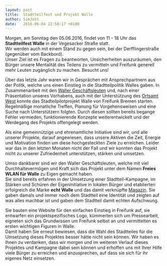 ```yaml
---
layout: post
title:  Stadtteilfest und Projekt Walle
author: SimJoSt
date:   2016-06-04 22:58:17 +0100
---
```

Morgen, am Sonntag den 05.06.2016, findet von 11 - 18 Uhr das **Stadtteilfest Walle** in der Vegesacker Straße statt.  
Wir werden auch mit einem Stand zu gegen sein, bei der Derfflingerstraße (gegenüber vom Backbord).  
Unser Ziel ist es Fragen zu beantworten, Unsicherheiten auszuräumen, den Bürger unsere Mentalität des Teilens zu vermitteln und Freifunk generell mehr Leuten zugänglich zu machen. Besucht uns!

Über das letzte Jahr waren wir in Gesprächen mit Ansprechpartnern aus der Politk, welche uns einen Einstieg in die Stadtteilpolitik Walles gaben. In Zusammenarbeit mit den [Waller Geschäftsleuten](https://www.waller-geschaeftsleute.de/) und, nach einer Präsentation unseres Vorhabens, auch mit der Unterstützung des [Ortsamt West](https://www.ortsamtwest.bremen.de/sixcms/detail.php?gsid=bremen02.c.730.de) konnte das Stadteilpilotprojekt Walle von Freifunk Bremen starten.  
Regelmäßige monatliche Treffen, Planung für Vorgehensweisen und eine Suche nach Unterstützern folgten. Durch diesen sollten bereits begange Fehler vermieden, funktionierende Konzepte weiterentwickelt und der Werdegang des Projekts offengelegt werden.

Als eine gemeinnützige und ehrenamtliche Initiative sind wir, und alle unserer Projekte, darauf angewiesen, dass unsere Aktiven die Zeit, Energie und Motivation finden um diese hochgesteckten Ziele zu erreichen. Leider war das in den letzten Monaten nicht der Fall und wir konnten das Projekt nicht zu unserer Zufriedenheit unterstützen, stärken und umsetzen.

Umso dankbarer sind wir den Waller Geschäftsleuten, welche mit viel Durchhaltevermögen und Kraft sich das Projekt unter dem Namen **Freies WLAN für Walle** zu Eigen gemacht haben.  
Sie sind bereits erfahren in der Umsetzung einer Stadtteil-Kampagne, im Stärken und Schüren der Eigeninitiative in lokalen Bürger und etablierten erfolgreich die Marke **echt Walle** und das damit verknüpfte [Magazin](https://echt-walle.speicherverlag.de/). Sie gaben damals und immer noch dem Stadtteil eine Identität und zeigten auf was alles machbar ist und gaben dem Stadtteil damit echten Aufschwung.  

Sie bauten eine Website für den einfachen Einstieg in Freifunk auf, sie entwarfen ein projektspezifisches Logo, kümmerten sich um Pressearbeit, eigneten sich das Grundwissen um Freifunk selbst an und vermittelten es ersten wichtigen Figuren in Walle.  
Damit haben Sie erneut bewiesen, dass die Wahl des Stadtteiles für die Umsetzung dieses Projektes besser hätte nicht sein können. Wir haben es Ihnen zu verdanken, dass wir morgen und im weiteren Verlauf dieses Projektes und Kampagne dabei sein können und erhoffen uns mit Ihrer Hilfe viele Bürger zu erreichen und anzusprechen, auf dass sie sich für ihr eigenes Netz einsetzen.


